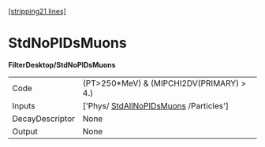 [[stripping21 lines]](./stripping21-commonparticles)

# StdNoPIDsMuons

**FilterDesktop/StdNoPIDsMuons**

|                 |                                                                             |
|-----------------|-----------------------------------------------------------------------------|
| Code            | (PT\>250\*MeV) & (MIPCHI2DV(PRIMARY) \> 4.)                                 |
| Inputs          | ['Phys/ [StdAllNoPIDsMuons](./stripping21-stdallnopidsmuons) /Particles'] |
| DecayDescriptor | None                                                                        |
| Output          | None                                                                        |
